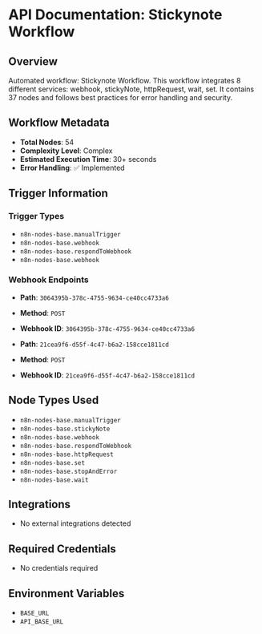 # API Documentation: Stickynote Workflow

## Overview
Automated workflow: Stickynote Workflow. This workflow integrates 8 different services: webhook, stickyNote, httpRequest, wait, set. It contains 37 nodes and follows best practices for error handling and security.

## Workflow Metadata
- **Total Nodes**: 54
- **Complexity Level**: Complex
- **Estimated Execution Time**: 30+ seconds
- **Error Handling**: ✅ Implemented

## Trigger Information
### Trigger Types
- `n8n-nodes-base.manualTrigger`
- `n8n-nodes-base.webhook`
- `n8n-nodes-base.respondToWebhook`
- `n8n-nodes-base.webhook`

### Webhook Endpoints
- **Path**: `3064395b-378c-4755-9634-ce40cc4733a6`
- **Method**: `POST`
- **Webhook ID**: `3064395b-378c-4755-9634-ce40cc4733a6`

- **Path**: `21cea9f6-d55f-4c47-b6a2-158cce1811cd`
- **Method**: `POST`
- **Webhook ID**: `21cea9f6-d55f-4c47-b6a2-158cce1811cd`


## Node Types Used
- `n8n-nodes-base.manualTrigger`
- `n8n-nodes-base.stickyNote`
- `n8n-nodes-base.webhook`
- `n8n-nodes-base.respondToWebhook`
- `n8n-nodes-base.httpRequest`
- `n8n-nodes-base.set`
- `n8n-nodes-base.stopAndError`
- `n8n-nodes-base.wait`

## Integrations
- No external integrations detected

## Required Credentials
- No credentials required

## Environment Variables
- `BASE_URL`
- `API_BASE_URL`
